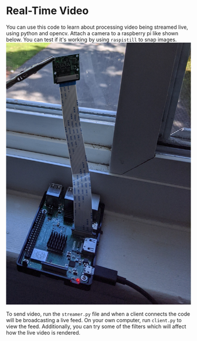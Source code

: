 # Real-Time Video 
You can use this code to learn about processing video being streamed live, using python and opencv.
Attach a camera to a raspberry pi like shown below. You can test if it's working by using `raspistill` to snap images. 
![picam](https://raw.githubusercontent.com/scott-robbins/Learning/main/Video/RealTime/pi_cam.jpg)

To send video, run the `streamer.py` file and when a client connects the code will be broadcasting a live feed. On your own computer, run `client.py` to view the feed. Additionally, you can try some of the filters which will affect how the live video is rendered. 


